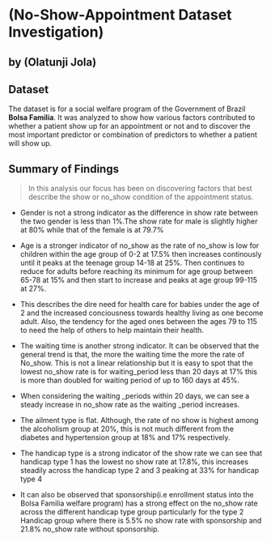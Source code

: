 # (No-Show-Appointment Dataset Investigation)
## by (Olatunji Jola)


## Dataset
The dataset is for a social welfare 
program of the Government of Brazil **Bolsa Familia**. It was analyzed to show 
how various factors contributed to whether a patient show up 
for an appointment or not and to discover the most important 
predictor or combination of predictors to whether a patient 
will show up.

## Summary of Findings

> In this analysis our focus has been on discovering factors that best describe 
the show or no_show condition of the appointment status.

- Gender is not a strong indicator as the difference in show rate between the two 
gender is less than 1%.The show rate for male is slightly higher at 80% while that 
of the female is at 79.7%

- Age is a stronger indicator of no_show as the rate of no_show is low for children 
within the age group of 0-2 at 17.5% then increases continously until it peaks at 
the teenage group 14-18 at 25%. Then continues to reduce for adults before reaching 
its minimum for age group between 65-78 at 15% and then start to increase and peaks 
at age group 99-115 at 27%.

- This describes the dire need for health care for babies under the age of 2 and the
increased conciousness towards healthy living as one become adult. Also, the tendency
for the aged ones between the ages 79 to 115 to need the help of others to help 
maintain their health.

- The waiting time is another strong indicator. It can be observed that the general 
trend is that, the more the waiting time the more the rate of No_show. This is not a
linear relationship but it is easy to spot that the lowest no_show rate is for 
waiting_period less than 20 days at 17% this is more than doubled for waiting period
of up to 160 days at 45%.

- When considering the waiting _periods within 20 days, we can see a steady increase
in no_show rate as the waiting _period increases.

- The ailment type is flat. Although, the rate of no show is highest among the alcoholism 
group at 20%, this is not much different from the diabetes and hypertension group at
18% and 17% respectively.

- The handicap type is a strong indicator of the show rate we can see that handicap 
type 1 has the lowest no show rate at 17.8%, this increases steadily across the 
handicap type 2 and 3 peaking at 33% for handicap type 4 

- It can also be observed that sponsorship(i.e enrollment status into the Bolsa 
Familia welfare program) has a strong effect on the no_show rate across the 
different handicap type group particularly for the type 2 Handicap group where 
there is 5.5% no show rate with sponsorship and 21.8% no_show rate without 
sponsorship.
 

